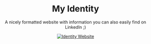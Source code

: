 <h1 align="center">
  My Identity
</h1>

<p align="center">
  A nicely formatted website with information you can also easily find on LinkedIn ;)
</p>

<div align="center">
  <a href="https://asrarsyed.github.io">
    <img alt="Identity Website" src="https://img.shields.io/website?down_color=red&down_message=down&style=for-the-badge&up_color=green&up_message=up&url=https%3A%2F%2Fmloeper.me" />
  </a>
</div>
